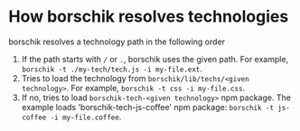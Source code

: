 # How borschik resolves technologies

borschik resolves a technology path in the following order

1. If the path starts with `/` or `.`, borschik uses the given path. For example, `borschik -t ./my-tech/tech.js -i my-file.ext`.
2. Tries to load the technology from `borschik/lib/techs/<given technology>`. For example, `borschik -t css -i my-file.css`.
3. If no, tries to load `borschik-tech-<given technology>` npm package. The example loads 'borschik-tech-js-coffee' npm package: `borschik -t js-coffee -i my-file.coffee`.
